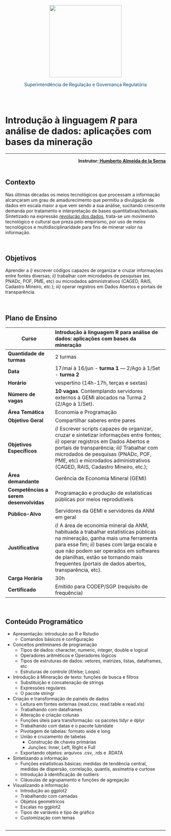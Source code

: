 <br /><br />

<div align="center">
<img src="https://raw.githubusercontent.com/hal-delaserna/Curso_R_na_ANM/main/www/anm315x66azul.png" style="width: 60mm;">
<p style="text-align: center;color: #004C78;"> Superintendência de Regulação e Governança Regulatória </p>
</div>
<br /><br />

# Introdução à linguagem *R* para análise de dados: aplicações com bases da mineração
___________________________________________________
		
<div style="text-align: right; font-size: 10.5pt;"> 
	<b>Instrutor:<a href="mailto:humberto.serna@anm.gov.br"> Humberto Almeida de la Serna </a></b>
</div>

<br />

## Contexto

Nas últimas décadas os meios tecnológicos que processam a informação alcançaram um grau de amadurecimento que permitiu a divulgação de dados em escala maior a que vem sendo a sua análise, sucitando crescente demanda por tratamento e interpretação de bases quantitativas/textuais. Sintetizado na expressão [revolução dos dados](https://dados.gov.br/noticia/193-paises-onu-e-a-revolucao-dos-dados), trata-se um movimento tecnológico e cultural que preza pelo empirismo, por uso de meios tecnológicos e multidisciplinaridade para fins de minerar valor na informação.

<br />

## Objetivos

Aprender a *i)* escrever códigos capazes de organizar e cruzar informações entre fontes diversas; *ii)* trabalhar com microdados de pesquisas (ex. PNADc, POF, PME, etc) ou microdados administrativos (CAGED, RAIS, Cadastro Mineiro, etc.); *iii)* operar registros em Dados Abertos e portais de transparência.


<br />

## Plano de Ensino

| **Curso**  | **Introdução à linguagem R para análise de dados: aplicações com bases da mineração** |
---|:---
 **Quantidade de turmas** | 2 turmas
 **Data** |  17/mai à 16/jun - **turma 1** — 2/Ago à 1/Set - **turma 2**
 **Horário** | vespertino (14h-17h, terças e sextas)
 **Número de vagas** | **10 vagas**. Contemplando servidores externos à GEMI alocados na Turma 2 (2/Ago à 1/Set).
 **Área Temática** | Economia e Programação
 **Objetivo Geral** | Compartilhar saberes entre pares
 **Objetivos Específicos** | *i)* Escrever scripts capazes de organizar, cruzar e sintetizar informações entre fontes; *ii)* operar registros em Dados Abertos e portais de transparência; *iii)* Trabalhar com microdados de pesquisas (PNADc, POF, PME, etc) e microdados administrativos (CAGED, RAIS, Cadastro Mineiro, etc.); 
 **Área demandante** | Gerência de Economia Mineral (GEMI) 
 **Competências a serem desenvolvidas** | Programação e produção de estatísticas públicas por meios reprodutíveis 
 **Público-Alvo** | Servidores da GEMI e servidores da ANM em geral 
 **Justificativa** | *i)* A área de economia mineral da ANM, habituada a trabalhar estatísticas públicas na mineração, ganha mais uma ferramenta para esse fim; *ii)* bases com larga escala e que não podem ser operados em softwares de planilhas, estão se tornando mais frequentes (portais de dados abertos, transparência, etc).
 **Carga Horária** | 30h 
 **Certificado** | Emitido para CODEP/SGP (requisito de frequência) 

<br />

## Conteúdo Programático

- Apresentação: introdução ao R e Rstudio
	- Comandos básicos e configuração
- Conceitos preliminares de programação
	- Tipos de dados: character, numeric, integer, double e logical
	- Operadores aritméticos e Operadores lógicos
	- Tipos de estruturas de dados: vetores, matrizes, listas, dataframes, etc
	- Estruturas de controle (if/else; Loops)
- Introdução à Mineração de texto: funções de busca e filtros
	- Substituição e concatenação de strings
	- Expressões regulares
	- O pacote stringr
- Criação e transformação de painéis de dados
	- Leitura em fontes externas (read.csv, read.table e read.xls)
	- Trabalhando com dataframes
	- Alteração e criação colunas
	- Funções úteis para transformação: os pacotes tidyr e dplyr
	- Trabalhando com datas e o pacote lubridate
	- Pivotagem de tabelas: formato wide e long
	- União e cruzamento de tabelas
		- Construção de chaves primárias
		- Junções: Inner, Left, Right e Full
	- Exportando objetos: arquivos .csv, .rds e .RDATA
- Sintetizando a informação
	- Funções estatísticas básicas: medidas de tendência central, medidas de dispersão, correlação, quantis, assimetria e curtose
	- Introdução à identificação de outliers
	- Cláusulas de agrupamento e funções de agregação
- Visualizando a informação
    - Introdução ao ggplot2
    - Trabalhando com camadas
    - Objetos geométricos	
    - Escalas no ggplot2
    - Tipos de variáveis e tipo de gráfico
    - Customização com temas
<br /><br />



***

